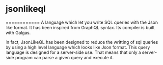 # jsonlikeql
============
A language which let you write SQL queries with the Json like format. It has been inspired from GraphQL syntax. Its compiler is built with Galgas.

In fact, JsonLikeQL has been designed to reduce the writting of sql queries by using a high level language which looks like Json format. This query language is designed for a server-side use. That means that only a server-side program can parse a given query and execute it. 
 
